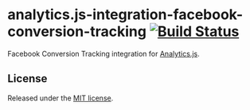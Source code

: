 # analytics.js-integration-facebook-conversion-tracking [![Build Status][ci-badge]][ci-link]

Facebook Conversion Tracking integration for [Analytics.js][].

## License

Released under the [MIT license](License.md).


[Analytics.js]: https://segment.com/docs/libraries/analytics.js/
[ci-link]: https://circleci.com/gh/segment-integrations/analytics.js-integration-facebook-conversion-tracking
[ci-badge]: https://circleci.com/gh/segment-integrations/analytics.js-integration-facebook-conversion-tracking.svg?style=svg
